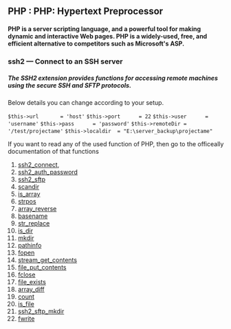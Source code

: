 ## PHP : PHP: Hypertext Preprocessor

#### PHP is a server scripting language, and a powerful tool for making dynamic and interactive Web pages. PHP is a widely-used, free, and efficient alternative to competitors such as Microsoft's ASP.

### ssh2 — Connect to an SSH server

##### The SSH2 extension provides functions for accessing remote machines using the secure SSH and SFTP protocols.

Below details you can change according to your setup.

```$this->url 		= 'host'```
```$this->port		= 22```
```$this->user		= 'username'```
```$this->pass		= 'password'```
```$this->remoteDir	= '/test/projectame'```
```$this->localdir 	= "E:\server_backup\projectame"```

If you want to read any of the used function of PHP, then go to the officeally documentation of that functions

1. [ssh2_connect](https://www.php.net/manual/en/function.ssh2-connect.php),
2. [ssh2_auth_password](https://www.php.net/manual/en/function.ssh2-auth-password.php)
3. [ssh2_sftp](https://www.php.net/manual/en/function.ssh2-sftp.php)
4. [scandir](https://www.php.net/manual/en/function.scandir.php)
5. [is_array](https://www.php.net/manual/en/function.is-array.php)
6. [strpos](https://www.php.net/manual/en/function.strpos.php)
7. [array_reverse](https://www.php.net/manual/en/function.array-reverse.php)
8. [basename](https://www.php.net/manual/en/function.basename.php)
9. [str_replace](https://www.php.net/manual/en/function.str-replace.php)
10. [is_dir](https://www.php.net/manual/en/function.is-dir.php)
11. [mkdir](https://www.php.net/manual/en/function.mkdir.php)
12. [pathinfo](https://www.php.net/manual/en/function.pathinfo.php)
13. [fopen](https://www.php.net/manual/en/function.fopen.php)
14. [stream_get_contents](https://www.php.net/manual/en/function.stream-get-contents.php)
15. [file_put_contents](https://www.php.net/manual/en/function.file-put-contents.php)
16. [fclose](https://www.php.net/manual/en/function.fclose.php)
17. [file_exists](https://www.php.net/manual/en/function.file-exists.php)
18. [array_diff](https://www.php.net/manual/en/function.array-diff.php)
19. [count](https://www.php.net/manual/en/function.count)
20. [is_file](https://www.php.net/manual/en/function.is-file.php)
21. [ssh2_sftp_mkdir](https://www.php.net/manual/en/function.ssh2-sftp-mkdir.php)
22. [fwrite](https://www.php.net/manual/en/function.fwrite.php)
